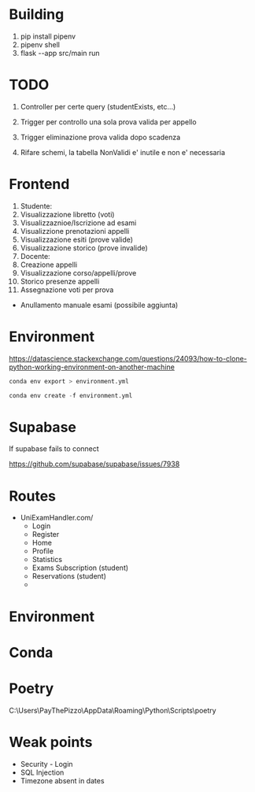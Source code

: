 # Building
1. pip install pipenv
2. pipenv shell
3. flask --app src/main run

# TODO
1. Controller per certe query (studentExists, etc...)
2. Trigger per controllo una sola prova valida per appello
3. Trigger eliminazione prova valida dopo scadenza

4. Rifare schemi, la tabella NonValidi e' inutile e non e' necessaria

# Frontend
1. Studente:
  1. Visualizzazione libretto (voti)
  2. Visualizzaznioe/Iscrizione ad esami
  3. Visualizzione prenotazioni appelli
  4. Visualizzazione esiti (prove valide)
  5. Visualizzazione storico (prove invalide)
2. Docente:
  1. Creazione appelli
  2. Visualizzazione corso/appelli/prove
  3. Storico presenze appelli
  4. Assegnazione voti per prova
  - Anullamento manuale esami (possibile aggiunta)

# Environment
https://datascience.stackexchange.com/questions/24093/how-to-clone-python-working-environment-on-another-machine

```python
conda env export > environment.yml

conda env create -f environment.yml
```

# Supabase

If supabase fails to connect 

https://github.com/supabase/supabase/issues/7938

# Routes
* UniExamHandler.com/
  * Login
  * Register
  * Home
  * Profile
  * Statistics
  * Exams Subscription (student)
  * Reservations (student)
  * 

# Environment 

# Conda

# Poetry
C:\Users\PayThePizzo\AppData\Roaming\Python\Scripts\poetry

# Weak points
* Security - Login
* SQL Injection
* Timezone absent in dates